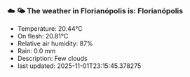 ### ☁️ 🌤️  The weather in Florianópolis is: Florianópolis

- Temperature: 20.44°C
- On flesh: 20.81°C
- Relative air humidity: 87%
- Rain: 0.0 mm
- Description: Few clouds
- last updated: 2025-11-01T23:15:45.378275

